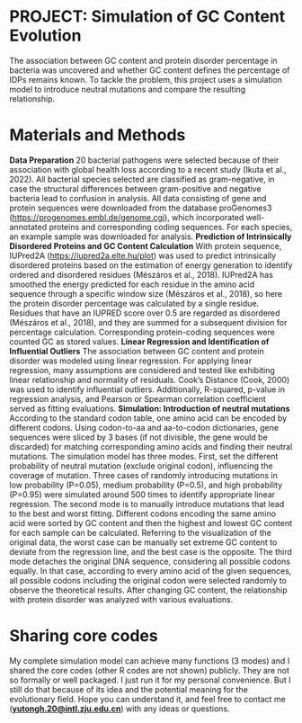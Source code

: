 # PROJECT: Simulation of GC Content Evolution
The association between GC content and protein disorder percentage in bacteria was uncovered 
and whether GC content defines the percentage of IDPs remains known. To tackle the problem, 
this project uses a simulation model to introduce neutral mutations and compare the resulting 
relationship.

# Materials and Methods
**Data Preparation**
20 bacterial pathogens were selected because of their association with global health loss according to a recent study (Ikuta et al., 2022). All bacterial species selected are classified as gram-negative, in case the structural differences between gram-positive and negative bacteria lead to confusion in analysis. 
  All data consisting of gene and protein sequences were downloaded from the database proGenomes3 (https://progenomes.embl.de/genome.cgi), which incorporated well-annotated proteins and corresponding coding sequences. For each species, an example sample was downloaded for analysis.
**Prediction of Intrinsically Disordered Proteins and GC Content Calculation**
With protein sequence, IUPred2A (https://iupred2a.elte.hu/plot) was used to predict intrinsically disordered proteins based on the estimation of energy generation to identify ordered and disordered residues (Mészáros et al., 2018).
IUPred2A has smoothed the energy predicted for each residue in the amino acid sequence through a specific window size (Mészáros et al., 2018), so here the protein disorder percentage was calculated by a single residue. Residues that have an IUPRED score over 0.5 are regarded as disordered (Mészáros et al., 2018), and they are summed for a subsequent division for percentage calculation.
  Corresponding protein-coding sequences were counted GC as stored values.
**Linear Regression and Identification of Influential Outliers**
The association between GC content and protein disorder was modeled using linear regression. For applying linear regression, many assumptions are considered and tested like exhibiting linear relationship and normality of residuals. Cook’s Distance (Cook, 2000) was used to identify influential outliers. 
Additionally, R-squared, p-value in regression analysis, and Pearson or Spearman correlation coefficient served as fitting evaluations. 
**Simulation: Introduction of neutral mutations**
According to the standard codon table, one amino acid can be encoded by different codons. Using codon-to-aa and aa-to-codon dictionaries, gene sequences were sliced by 3 bases (if not divisible, the gene would be discarded) for matching corresponding amino acids and finding their neutral mutations.
  The simulation model has three modes. First, set the different probability of neutral mutation (exclude original codon), influencing the coverage of mutation. Three cases of randomly introducing mutations in low probability (P=0.05), medium probability (P=0.5), and high probability (P=0.95) were simulated around 500 times to identify appropriate linear regression. The second mode is to manually introduce mutations that lead to the best and worst fitting. Different codons encoding the same amino acid were sorted by GC content and then the highest and lowest GC content for each sample can be calculated. Referring to the visualization of the original data, the worst case can be manually set extreme GC content to deviate from the regression line, and the best case is the opposite. The third mode detaches the original DNA sequence, considering all possible codons equally. In that case, according to every amino acid of the given sequences, all possible codons including the original codon were selected randomly to observe the theoretical results.
After changing GC content, the relationship with protein disorder was analyzed with various evaluations.


# Sharing core codes
My complete simulation model can achieve many functions (3 modes) and I shared the core codes (other R codes are not shown) publicly. 
They are not so formally or well packaged. I just run it for my personal convenience.
But I still do that because of its idea and the potential meaning for the evolutionary field.
Hope you can understand it, and feel free to contact me (**yutongh.20@intl.zju.edu.cn**) with any ideas or questions. 
